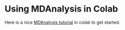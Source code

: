 # Using MDAnalysis in Colab

Here is a nice [MDAnalysis tutorial](https://colab.research.google.com/github/pb3lab/ibm3202/blob/master/tutorials/lab08_MDanalysis.ipynb#scrollTo=lnmr1_c-R7Ul) in colab to get started.

